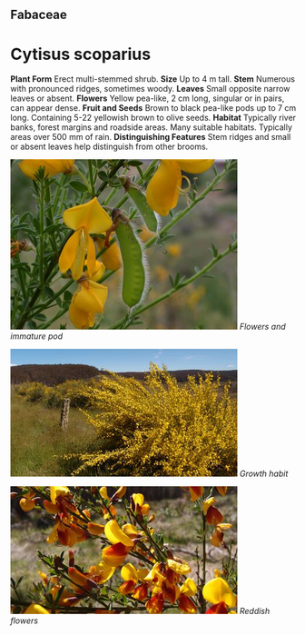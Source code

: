 ## Fabaceae
# Cytisus scoparius
 **Plant Form** Erect multi-stemmed shrub. **Size** Up to 4 m tall. **Stem** Numerous with pronounced ridges, sometimes woody. **Leaves** Small opposite narrow leaves or absent. **Flowers** Yellow pea-like, 2 cm long, singular or in pairs, can appear dense. **Fruit and Seeds** Brown to black pea-like pods up to 7 cm long. Containing 5-22 yellowish brown to olive seeds. **Habitat** Typically river banks, forest margins and roadside areas. Many suitable habitats. Typically areas over 500 mm of rain. **Distinguishing Features** Stem ridges and small or absent leaves help distinguish from other brooms.


![Flowers and immature pod](19192_Cytisus-scoparius02.jpg)
 *Flowers and immature pod* 

![Growth habit](48172_Cytisus-scoparius_St-Clair_Warburton-Woods-Point-Rd.jpg)
 *Growth habit* 

![Reddish flowers](48111_Cytisus-scoparius_flowersTJ-Divide-Rd-2.jpg)
 *Reddish flowers* 

